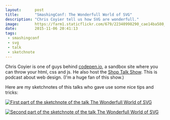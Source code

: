 ```yaml
---
layout:      post
title:       "SmashingConf: The Wonderfull World of SVG"
description: "Chris Coyier tell us how SVG are wonderfull."
image:       https://farm1.staticflickr.com/679/22340998290_cae14ba580_z.jpg
date:        2015-11-06 20:41:13
tags:
 - smashingconf
 - svg
 - talk
 - sketchnote
---
```


Chris Coyier is one of guys behind [codepen.io](http://www.codepen.io), a sandbox site where you can throw your html, css and js. He also host the [Shop Talk Show](http://shoptalkshow.com/). This is podcast about web design. (I'm a huge fan of this show.)

Here are my sketchnotes of this talks who gave use some nice tips and tricks:

[![First part of the sketchnote of the talk The Wonderfull World of SVG](https://farm6.staticflickr.com/5819/22644637910_9f6c7eeb13_z.jpg)](https://www.flickr.com/photos/alienlebarge/22644637910/)

[![Second part of the sketchnote of the talk The Wonderfull World of SVG](https://farm1.staticflickr.com/629/22832640485_bcf04d5b97_z.jpg)](https://www.flickr.com/photos/alienlebarge/22832640485/)

<script async class="speakerdeck-embed" data-id="11dc710ffed64ce09d302e6d10ff9e8d" data-ratio="1.77777777777778" src="//speakerdeck.com/assets/embed.js"></script>
